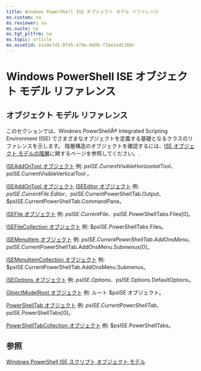 ```yaml
---
title: Windows PowerShell ISE オブジェクト モデル リファレンス
ms.custom: na
ms.reviewer: na
ms.suite: na
ms.tgt_pltfrm: na
ms.topic: article
ms.assetid: e1a9e7d1-0fd5-47de-8d9b-f1be1ed13b0c
---
```

# Windows PowerShell ISE オブジェクト モデル リファレンス
  
## オブジェクト モデル リファレンス
 このセクションでは、Windows PowerShellÂ® Integrated Scripting Environment (ISE) でさまざまなオブジェクトを定義する基礎となるクラスのリファレンスを示します。 階層構造のオブジェクトを確認するには、[ISE オブジェクト モデルの階層](The-ISE-Object-Model-Hierarchy.md)に関するページを参照してください。.

 [ISEAddOnTool オブジェクト](The-ISEAddOnTool-Object.md)
 例: $psISE.CurrentVisibleHorizontalTool、$psISE.CurrentVisibleVerticalTool 。

 [ISEAddOnTool オブジェクト](The-ISEAddOnTool-Object.md)
  [ISEEditor オブジェクト](The-ISEEditor-Object.md)
 例: $psISE.CurrentFile.Editor、$psISE.CurrentPowerShellTab.Output、$psISE.CurrentPowerShellTab.CommandPane。

 [ISEFile オブジェクト](The-ISEFile-Object.md)
 例: $psISE.CurrentFile、$psISE.PowerShellTabs.Files\[0\]。

 [ISEFileCollection オブジェクト](The-ISEFileCollection-Object.md)
 例: $psISE.PowerShellTabs.Files。

 [ISEMenuItem オブジェクト](The-ISEMenuItem-Object.md)
 例: $psISE.CurrentPowerShellTab.AddOnsMenu、$psISE.CurrentPowerShellTab.AddOnsMenu.Submenus\[0\]。

 [ISEMenuItemCollection オブジェクト](The-ISEMenuItemCollection-Object.md)
 例: $psISE.CurrentPowerShellTab.AddOnsMenu.Submenus。

 [ISEOptions オブジェクト](The-ISEOptions-Object.md)
 例: $psISE.Options、$psISE.Options.DefaultOptions。

 [ObjectModelRoot オブジェクト](The-ObjectModelRoot-Object.md)
 例: ルート $psISE オブジェクト。

 [PowerShellTab オブジェクト](The-PowerShellTab-Object.md)
 例: $psISE.CurrentPowerShellTab、$psISE.PowerShellTabs\[0\]。

 [PowerShellTabCollection オブジェクト](The-PowerShellTabCollection-Object.md)
 例: $psISE.PowerShellTabs。

## 参照
 [Windows PowerShell ISE スクリプト オブジェクト モデル](The-Windows-PowerShell-ISE-Scripting-Object-Model.md)

  


<!--HONumber=May16_HO2-->


